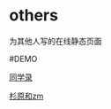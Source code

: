 # others
为其他人写的在线静态页面

#DEMO

[同学录](https://itagn.github.io/others/map)  

[杉原和zm](https://itagn.github.io/others/love/zm/index)  
